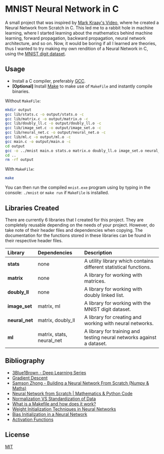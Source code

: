 # MNIST Neural Network in C

A small project that was inspired by [Mark Kraay's Video](https://www.youtube.com/watch?v=ReOxVMxS83o), where he created a Neural Network from Scratch in C. This led me to a rabbit hole in machine learning, where I started learning about the mathematics behind machine learning, forward propagation, backward propagation, neural network architecture, and so on. Now, it would be boring if all I learned are theories, thus I wanted to try making my own rendition of a Neural Network in C, using the [MNIST digit dataset](https://git-disl.github.io/GTDLBench/datasets/mnist_datasets/).

## Usage

- Install a C compiler, preferably [GCC](https://sourceforge.net/projects/mingw-w64/).
- **[Optional]** Install [Make](https://sourceforge.net/projects/ezwinports/files/make-4.3-without-guile-w32-bin.zip/download) to make use of `MakeFile` and instantly compile binaries.

Without `MakeFile`:
```bash
mkdir output
gcc lib/stats.c -o output/stats.o -c
gcc lib/matrix.c -o output/matrix.o -c
gcc lib/doubly_ll.c -o output/doubly_ll.o -c
gcc lib/image_set.c -o output/image_set.o -c
gcc lib/neural_net.c -o output/neural_net.o -c
gcc lib/ml.c -o output/ml.o -c
gcc main.c -o output/main.o -c
cd output
gcc -o ../mnist main.o stats.o matrix.o doubly_ll.o image_set.o neural_net.o ml.o
cd ..
rm -rf output
```
With `MakeFile`:
```bash
make
```

You can then run the compiled `mnist.exe` program using by typing in the console: `./mnist` or `make run` if `MakeFile` is installed.

## Libraries Created

There are currently 6 libraries that I created for this project. They are completely reusable depending on the needs of your project. However, do take note of their header files and dependencies when copying. The documentation for the functions stored in these libraries can be found in their respective header files.

| Library      | Dependencies              | Description |
|:-------------|:--------------------------|:------------|
|**stats**     | none                      | A utility library which contains different statistical functions. |
|**matrix**    | none                      | A library for working with matrices. |
|**doubly_ll** | none                      | A library for working with doubly linked list. |
|**image_set** | matrix, ml                | A library for working with the MNIST digit dataset. |
|**neural_net**| matrix, doubly_ll         | A library for creating and working with neural networks. |
|**ml**        | matrix, stats, neural_net | A library for training and testing neural networks against a dataset. |

## Bibliography
- [3Blue1Brown - Deep Learning Series](https://www.youtube.com/watch?v=aircAruvnKk&list=PLZHQObOWTQDNU6R1_67000Dx_ZCJB-3pi&index=1)
- [Gradient Descent](https://vitalflux.com/gradient-descent-explained-simply-with-examples/)
- [Samson Zhong - Building a Neural Network From Scratch (Numpy & Maths)](https://www.youtube.com/watch?v=w8yWXqWQYmU&t=1612s)
- [Neural Network from Scratch | Mathematics & Python Code](https://www.youtube.com/watch?v=pauPCy_s0Ok)
- [Normalization VS Standardization of Data](https://stackoverflow.com/questions/63746182/correct-way-of-normalizing-and-scaling-the-mnist-dataset)
- [What is a Makefile and how does it work?](https://opensource.com/article/18/8/what-how-makefile)
- [Weight Initialization Techniques in Neural Networks](https://towardsdatascience.com/weight-initialization-techniques-in-neural-networks-26c649eb3b78)
- [Bias Initialization in a Neural Network](https://medium.com/@glenmeyerowitz/bias-initialization-in-a-neural-network-2e5d26fed0f0)
- [Activation Functions](https://ml-cheatsheet.readthedocs.io/en/latest/activation_functions.html)

## License
[MIT](https://github.com/LaplaceXD/mnist-neural-network/blob/master/LICENSE)